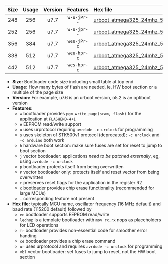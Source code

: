 |Size|Usage|Version|Features|Hex file|
|:-:|:-:|:-:|:-:|:--|
|248|256|u7.7|`w-u-jPr--`|[urboot_atmega325_24mhz_500000bps_lednop_ur_vbl.hex](https://raw.githubusercontent.com/stefanrueger/urboot.hex/main/mcus/atmega325/fcpu_24mhz/500000_bps/urboot_atmega325_24mhz_500000bps_lednop_ur_vbl.hex)|
|252|256|u7.7|`w-u-jpr--`|[urboot_atmega325_24mhz_500000bps_lednop_fr_ur_vbl.hex](https://raw.githubusercontent.com/stefanrueger/urboot.hex/main/mcus/atmega325/fcpu_24mhz/500000_bps/urboot_atmega325_24mhz_500000bps_lednop_fr_ur_vbl.hex)|
|356|384|u7.7|`weu-jPr-c`|[urboot_atmega325_24mhz_500000bps_ee_lednop_fr_ce_ur_vbl.hex](https://raw.githubusercontent.com/stefanrueger/urboot.hex/main/mcus/atmega325/fcpu_24mhz/500000_bps/urboot_atmega325_24mhz_500000bps_ee_lednop_fr_ce_ur_vbl.hex)|
|338|512|u7.7|`weu-hpr-c`|[urboot_atmega325_24mhz_500000bps_ee_lednop_fr_ce_ur.hex](https://raw.githubusercontent.com/stefanrueger/urboot.hex/main/mcus/atmega325/fcpu_24mhz/500000_bps/urboot_atmega325_24mhz_500000bps_ee_lednop_fr_ce_ur.hex)|
|442|512|u7.7|`wes-hpr-c`|[urboot_atmega325_24mhz_500000bps_ee_lednop_fr_ce.hex](https://raw.githubusercontent.com/stefanrueger/urboot.hex/main/mcus/atmega325/fcpu_24mhz/500000_bps/urboot_atmega325_24mhz_500000bps_ee_lednop_fr_ce.hex)|

- **Size:** Bootloader code size including small table at top end
- **Usage:** How many bytes of flash are needed, ie, HW boot section or a multiple of the page size
- **Version:** For example, u7.6 is an urboot version, o5.2 is an optiboot version
- **Features:**
  + `w` bootloader provides `pgm_write_page(sram, flash)` for the application at `FLASHEND-4+1`
  + `e` EEPROM read/write support
  + `u` uses urprotocol requiring `avrdude -c urclock` for programming
  + `s` uses skeleton of STK500v1 protocol (deprecated); `-c urclock` and `-c arduino` both work
  + `h` hardware boot section: make sure fuses are set for reset to jump to boot section
  + `j` vector bootloader: applications *need to be patched externally*, eg, using `avrdude -c urclock`
  + `p` bootloader protects itself from being overwritten
  + `P` vector bootloader only: protects itself and reset vector from being overwritten
  + `r` preserves reset flags for the application in the register R2
  + `c` bootloader provides chip erase functionality (recommended for large MCUs)
  + `-` corresponding feature not present
- **Hex file:** typically MCU name, oscillator frequency (16 MHz default) and baud rate (115200 default) followed by
  + `ee` bootloader supports EEPROM read/write
  + `lednop` is a template bootloader with `mov rx,rx` nops as placeholders for LED operations
  + `fr` bootloader provides non-essential code for smoother error handing
  + `ce` bootloader provides a chip erase command
  + `ur` uses urprotocol and requires `avrdude -c urclock` for programming
  + `vbl` vector bootloader: set fuses to jump to reset, not the HW boot section
